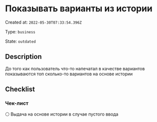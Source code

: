 # Показывать варианты из истории

Created at: `2022-05-30T07:33:54.396Z`

Type: `business`

State: `outdated`

## Description
До того как пользователь что-то напечатал в качестве вариантов показываются топ сколько-то вариантов на основе истории

## Checklist
### Чек-лист
⚪ Выдача на основе истории в случае пустого ввода
